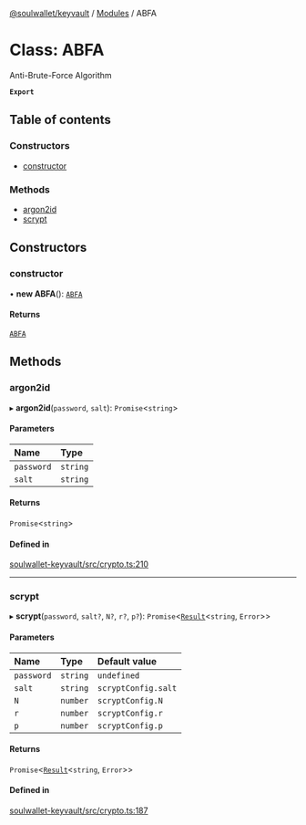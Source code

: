 [@soulwallet/keyvault](../README.md) / [Modules](../modules.md) / ABFA

# Class: ABFA

Anti-Brute-Force Algorithm

**`Export`**

## Table of contents

### Constructors

- [constructor](ABFA.md#constructor)

### Methods

- [argon2id](ABFA.md#argon2id)
- [scrypt](ABFA.md#scrypt)

## Constructors

### constructor

• **new ABFA**(): [`ABFA`](ABFA.md)

#### Returns

[`ABFA`](ABFA.md)

## Methods

### argon2id

▸ **argon2id**(`password`, `salt`): `Promise`\<`string`\>

#### Parameters

| Name | Type |
| :------ | :------ |
| `password` | `string` |
| `salt` | `string` |

#### Returns

`Promise`\<`string`\>

#### Defined in

[soulwallet-keyvault/src/crypto.ts:210](https://github.com/SoulWallet/soulwalletlib/blob/fc04501/packages/soulwallet-keyvault/src/crypto.ts#L210)

___

### scrypt

▸ **scrypt**(`password`, `salt?`, `N?`, `r?`, `p?`): `Promise`\<[`Result`](../modules.md#result)\<`string`, `Error`\>\>

#### Parameters

| Name | Type | Default value |
| :------ | :------ | :------ |
| `password` | `string` | `undefined` |
| `salt` | `string` | `scryptConfig.salt` |
| `N` | `number` | `scryptConfig.N` |
| `r` | `number` | `scryptConfig.r` |
| `p` | `number` | `scryptConfig.p` |

#### Returns

`Promise`\<[`Result`](../modules.md#result)\<`string`, `Error`\>\>

#### Defined in

[soulwallet-keyvault/src/crypto.ts:187](https://github.com/SoulWallet/soulwalletlib/blob/fc04501/packages/soulwallet-keyvault/src/crypto.ts#L187)
